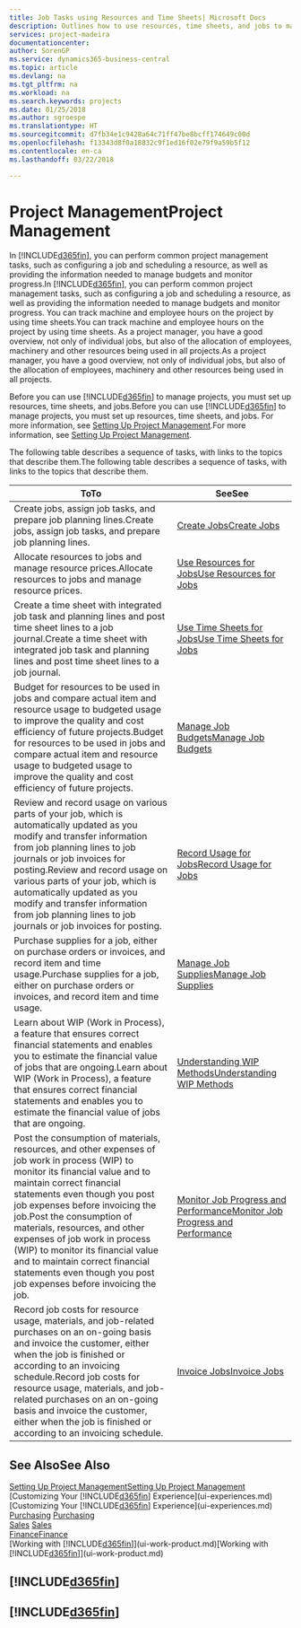 ```yaml
---
title: Job Tasks using Resources and Time Sheets| Microsoft Docs
description: Outlines how to use resources, time sheets, and jobs to manage projects.
services: project-madeira
documentationcenter: 
author: SorenGP
ms.service: dynamics365-business-central
ms.topic: article
ms.devlang: na
ms.tgt_pltfrm: na
ms.workload: na
ms.search.keywords: projects
ms.date: 01/25/2018
ms.author: sgroespe
ms.translationtype: HT
ms.sourcegitcommit: d7fb34e1c9428a64c71ff47be8bcff174649c00d
ms.openlocfilehash: f13343d8f0a18832c9f1ed16f02e79f9a59b5f12
ms.contentlocale: en-ca
ms.lasthandoff: 03/22/2018

---
```

# <a name="project-management"></a><span data-ttu-id="5edb0-103">Project Management</span><span class="sxs-lookup"><span data-stu-id="5edb0-103">Project Management</span></span>
<span data-ttu-id="5edb0-104">In [!INCLUDE[d365fin](includes/d365fin_md.md)], you can perform common project management tasks, such as configuring a job and scheduling a resource, as well as providing the information needed to manage budgets and monitor progress.</span><span class="sxs-lookup"><span data-stu-id="5edb0-104">In [!INCLUDE[d365fin](includes/d365fin_md.md)], you can perform common project management tasks, such as configuring a job and scheduling a resource, as well as providing the information needed to manage budgets and monitor progress.</span></span> <span data-ttu-id="5edb0-105">You can track machine and employee hours on the project by using time sheets.</span><span class="sxs-lookup"><span data-stu-id="5edb0-105">You can track machine and employee hours on the project by using time sheets.</span></span> <span data-ttu-id="5edb0-106">As a project manager, you have a good overview, not only of individual jobs, but also of the allocation of employees, machinery and other resources being used in all projects.</span><span class="sxs-lookup"><span data-stu-id="5edb0-106">As a project manager, you have a good overview, not only of individual jobs, but also of the allocation of employees, machinery and other resources being used in all projects.</span></span>

<span data-ttu-id="5edb0-107">Before you can use [!INCLUDE[d365fin](includes/d365fin_md.md)] to manage projects, you must set up resources, time sheets, and jobs.</span><span class="sxs-lookup"><span data-stu-id="5edb0-107">Before you can use [!INCLUDE[d365fin](includes/d365fin_md.md)] to manage projects, you must set up resources, time sheets, and jobs.</span></span> <span data-ttu-id="5edb0-108">For more information, see [Setting Up Project Management](projects-setup-projects.md).</span><span class="sxs-lookup"><span data-stu-id="5edb0-108">For more information, see [Setting Up Project Management](projects-setup-projects.md).</span></span>  

<span data-ttu-id="5edb0-109">The following table describes a sequence of tasks, with links to the topics that describe them.</span><span class="sxs-lookup"><span data-stu-id="5edb0-109">The following table describes a sequence of tasks, with links to the topics that describe them.</span></span>

| <span data-ttu-id="5edb0-110">To</span><span class="sxs-lookup"><span data-stu-id="5edb0-110">To</span></span> | <span data-ttu-id="5edb0-111">See</span><span class="sxs-lookup"><span data-stu-id="5edb0-111">See</span></span> |
| --- | --- |
| <span data-ttu-id="5edb0-112">Create jobs, assign job tasks, and prepare job planning lines.</span><span class="sxs-lookup"><span data-stu-id="5edb0-112">Create jobs, assign job tasks, and prepare job planning lines.</span></span> |[<span data-ttu-id="5edb0-113">Create Jobs</span><span class="sxs-lookup"><span data-stu-id="5edb0-113">Create Jobs</span></span>](projects-how-create-jobs.md) |
| <span data-ttu-id="5edb0-114">Allocate resources to jobs and manage resource prices.</span><span class="sxs-lookup"><span data-stu-id="5edb0-114">Allocate resources to jobs and manage resource prices.</span></span> |[<span data-ttu-id="5edb0-115">Use Resources for Jobs</span><span class="sxs-lookup"><span data-stu-id="5edb0-115">Use Resources for Jobs</span></span>](projects-how-use-resources.md) |
| <span data-ttu-id="5edb0-116">Create a time sheet with integrated job task and planning lines and post time sheet lines to a job journal.</span><span class="sxs-lookup"><span data-stu-id="5edb0-116">Create a time sheet with integrated job task and planning lines and post time sheet lines to a job journal.</span></span> |[<span data-ttu-id="5edb0-117">Use Time Sheets for Jobs</span><span class="sxs-lookup"><span data-stu-id="5edb0-117">Use Time Sheets for Jobs</span></span>](projects-how-use-time-sheets.md) |
| <span data-ttu-id="5edb0-118">Budget for resources to be used in jobs and compare actual item and resource usage to budgeted usage to improve the quality and cost efficiency of future projects.</span><span class="sxs-lookup"><span data-stu-id="5edb0-118">Budget for resources to be used in jobs and compare actual item and resource usage to budgeted usage to improve the quality and cost efficiency of future projects.</span></span> |[<span data-ttu-id="5edb0-119">Manage Job Budgets</span><span class="sxs-lookup"><span data-stu-id="5edb0-119">Manage Job Budgets</span></span>](projects-how-manage-budgets.md) |
| <span data-ttu-id="5edb0-120">Review and record usage on various parts of your job, which is automatically updated as you modify and transfer information from job planning lines to job journals or job invoices for posting.</span><span class="sxs-lookup"><span data-stu-id="5edb0-120">Review and record usage on various parts of your job, which is automatically updated as you modify and transfer information from job planning lines to job journals or job invoices for posting.</span></span> |[<span data-ttu-id="5edb0-121">Record Usage for Jobs</span><span class="sxs-lookup"><span data-stu-id="5edb0-121">Record Usage for Jobs</span></span>](projects-how-record-job-usage.md) |
| <span data-ttu-id="5edb0-122">Purchase supplies for a job, either on purchase orders or invoices, and record item and time usage.</span><span class="sxs-lookup"><span data-stu-id="5edb0-122">Purchase supplies for a job, either on purchase orders or invoices, and record item and time usage.</span></span> |[<span data-ttu-id="5edb0-123">Manage Job Supplies</span><span class="sxs-lookup"><span data-stu-id="5edb0-123">Manage Job Supplies</span></span>](projects-how-manage-project-supplies.md) |
| <span data-ttu-id="5edb0-124">Learn about WIP (Work in Process), a feature that ensures correct financial statements and enables you to estimate the financial value of jobs that are ongoing.</span><span class="sxs-lookup"><span data-stu-id="5edb0-124">Learn about WIP (Work in Process), a feature that ensures correct financial statements and enables you to estimate the financial value of jobs that are ongoing.</span></span> |[<span data-ttu-id="5edb0-125">Understanding WIP Methods</span><span class="sxs-lookup"><span data-stu-id="5edb0-125">Understanding WIP Methods</span></span>](projects-understanding-wip.md) |
| <span data-ttu-id="5edb0-126">Post the consumption of materials, resources, and other expenses of job work in process (WIP) to monitor its financial value and to maintain correct financial statements even though you post job expenses before invoicing the job.</span><span class="sxs-lookup"><span data-stu-id="5edb0-126">Post the consumption of materials, resources, and other expenses of job work in process (WIP) to monitor its financial value and to maintain correct financial statements even though you post job expenses before invoicing the job.</span></span> |[<span data-ttu-id="5edb0-127">Monitor Job Progress and Performance</span><span class="sxs-lookup"><span data-stu-id="5edb0-127">Monitor Job Progress and Performance</span></span>](projects-how-monitor-progress-performance.md) |
| <span data-ttu-id="5edb0-128">Record job costs for resource usage, materials, and job-related purchases on an on-going basis and invoice the customer, either when the job is finished or according to an invoicing schedule.</span><span class="sxs-lookup"><span data-stu-id="5edb0-128">Record job costs for resource usage, materials, and job-related purchases on an on-going basis and invoice the customer, either when the job is finished or according to an invoicing schedule.</span></span> |[<span data-ttu-id="5edb0-129">Invoice Jobs</span><span class="sxs-lookup"><span data-stu-id="5edb0-129">Invoice Jobs</span></span>](projects-how-invoice-jobs.md) |

## <a name="see-also"></a><span data-ttu-id="5edb0-130">See Also</span><span class="sxs-lookup"><span data-stu-id="5edb0-130">See Also</span></span>
[<span data-ttu-id="5edb0-131">Setting Up Project Management</span><span class="sxs-lookup"><span data-stu-id="5edb0-131">Setting Up Project Management</span></span>](projects-setup-projects.md)  
<span data-ttu-id="5edb0-132">[Customizing Your [!INCLUDE[d365fin](includes/d365fin_md.md)] Experience](ui-experiences.md)    </span><span class="sxs-lookup"><span data-stu-id="5edb0-132">[Customizing Your [!INCLUDE[d365fin](includes/d365fin_md.md)] Experience](ui-experiences.md)    </span></span>  
<span data-ttu-id="5edb0-133">[Purchasing](purchasing-manage-purchasing.md)       </span><span class="sxs-lookup"><span data-stu-id="5edb0-133">[Purchasing](purchasing-manage-purchasing.md)       </span></span>  
<span data-ttu-id="5edb0-134">[Sales](sales-manage-sales.md)  </span><span class="sxs-lookup"><span data-stu-id="5edb0-134">[Sales](sales-manage-sales.md)  </span></span>  
[<span data-ttu-id="5edb0-135">Finance</span><span class="sxs-lookup"><span data-stu-id="5edb0-135">Finance</span></span>](finance.md)  
<span data-ttu-id="5edb0-136">[Working with [!INCLUDE[d365fin](includes/d365fin_md.md)]](ui-work-product.md)</span><span class="sxs-lookup"><span data-stu-id="5edb0-136">[Working with [!INCLUDE[d365fin](includes/d365fin_md.md)]](ui-work-product.md)</span></span>  

## [!INCLUDE[d365fin](includes/free_trial_md.md)]  
## [!INCLUDE[d365fin](includes/training_link_md.md)]

